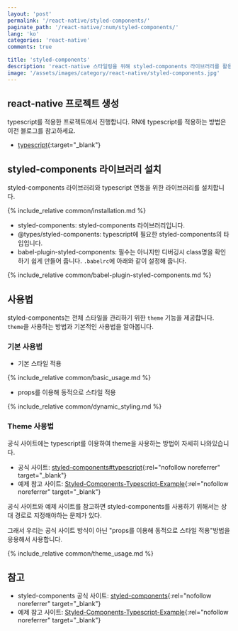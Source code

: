 ```yaml
---
layout: 'post'
permalink: '/react-native/styled-components/'
paginate_path: '/react-native/:num/styled-components/'
lang: 'ko'
categories: 'react-native'
comments: true

title: 'styled-components'
description: 'react-native 스타일링을 위해 styled-components 라이브러리를 활용하는 방법에 대해 알아보자.'
image: '/assets/images/category/react-native/styled-components.jpg'
---
```



## react-native 프로젝트 생성
typescript를 적용한 프로젝트에서 진행합니다. RN에 typescript를 적용하는 방법은 이전 블로그를 참고하세요.
- [typescript]({{site.url}}/{{page.categories}}/typescript/){:target="_blank"}

## styled-components 라이브러리 설치
styled-components 라이브러리와 typescript 연동을 위한 라이브러리를 설치합니다.

{% include_relative common/installation.md %}

- styled-components: styled-components 라이브러리입니다.
- @types/styled-components: typescript에 필요한 styled-components의 타입입니다.
- babel-plugin-styled-components: 필수는 아니지만 디버깅시 class명을 확인하기 쉽게 만들어 줍니다. ```.babelrc```에 아래와 같이 설정해 줍니다.

{% include_relative common/babel-plugin-styled-components.md %}

## 사용법
styled-components는 전체 스타일을 관리하기 위한 ```theme``` 기능을 제공합니다. ```theme```을 사용하는 방법과 기본적인 사용법을 알아봅니다.

### 기본 사용법
- 기본 스타일 적용

{% include_relative common/basic_usage.md %}

- props를 이용해 동적으로 스타일 적용

{% include_relative common/dynamic_styling.md %}

### Theme 사용법
공식 사이트에는 typescript를 이용하여 theme을 사용하는 방법이 자세히 나와있습니다.
- 공식 사이트: [styled-components#typescript](https://www.styled-components.com/docs/api#typescript){:rel="nofollow noreferrer" target="_blank"}
- 예제 참고 사이트: [Styled-Components-Typescript-Example](https://github.com/patrick91/Styled-Components-Typescript-Example){:rel="nofollow noreferrer" target="_blank"}

공식 사이트와 예제 사이트를 참고하면 styled-components를 사용하기 위해서는 상대 경로로 지정해야하는 문제가 있다.

그래서 우리는 공식 사이트 방식이 아닌 "props를 이용해 동적으로 스타일 적용"방법을 응용해서 사용합니다.

{% include_relative common/theme_usage.md %}

## 참고
- styled-components 공식 사이트: [styled-components](https://www.styled-components.com/docs){:rel="nofollow noreferrer" target="_blank"}
- 예제 참고 사이트: [Styled-Components-Typescript-Example](https://github.com/patrick91/Styled-Components-Typescript-Example){:rel="nofollow noreferrer" target="_blank"}